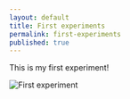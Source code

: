 ```yaml
---
layout: default
title: First experiments
permalink: first-experiments
published: true
---
```


This is my first experiment!

![First experiment](http://media.giphy.com/media/NDtizUq0aaG6k/giphy.gif)
